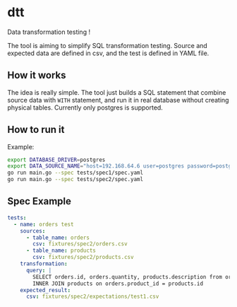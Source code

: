 # dtt
Data transformation testing !

The tool is aiming to simplify SQL transformation testing. Source and expected data are defined in csv, and the test is defined in YAML file.

## How it works

The idea is really simple. The tool just builds a SQL statement that combine source data with `WITH` statement, and run it in real database without creating physical tables. Currently only postgres is supported.

## How to run it

Example:

```bash
export DATABASE_DRIVER=postgres
export DATA_SOURCE_NAME="host=192.168.64.6 user=postgres password=postgres dbname=postgres sslmode=disable"
go run main.go --spec tests/spec1/spec.yaml
go run main.go --spec tests/spec2/spec.yaml
```

## Spec Example

```yaml
tests:
  - name: orders test
    sources:
      - table_name: orders
        csv: fixtures/spec2/orders.csv
      - table_name: products
        csv: fixtures/spec2/products.csv
    transformation:
      query: | 
        SELECT orders.id, orders.quantity, products.description from orders
        INNER JOIN products on orders.product_id = products.id
    expected_result:
      csv: fixtures/spec2/expectations/test1.csv
```

